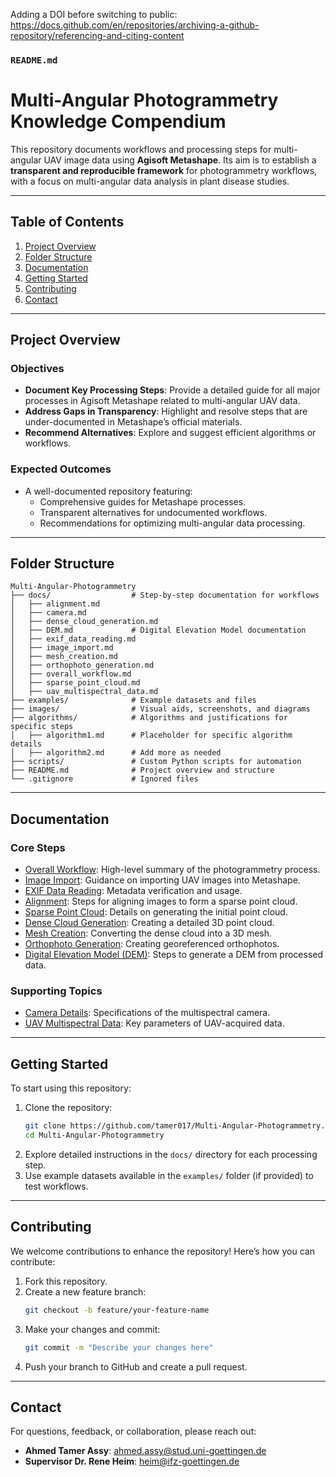Adding a DOI before switching to public: https://docs.github.com/en/repositories/archiving-a-github-repository/referencing-and-citing-content

### `README.md`  
# Multi-Angular Photogrammetry Knowledge Compendium  

This repository documents workflows and processing steps for multi-angular UAV image data using **Agisoft Metashape**. Its aim is to establish a **transparent and reproducible framework** for photogrammetry workflows, with a focus on multi-angular data analysis in plant disease studies.  

---

## Table of Contents  
1. [Project Overview](#project-overview)  
2. [Folder Structure](#folder-structure)  
3. [Documentation](#documentation)  
4. [Getting Started](#getting-started)  
5. [Contributing](#contributing)  
6. [Contact](#contact)  

---

## Project Overview  

### Objectives  
- **Document Key Processing Steps**: Provide a detailed guide for all major processes in Agisoft Metashape related to multi-angular UAV data.  
- **Address Gaps in Transparency**: Highlight and resolve steps that are under-documented in Metashape’s official materials.  
- **Recommend Alternatives**: Explore and suggest efficient algorithms or workflows.  

### Expected Outcomes  
- A well-documented repository featuring:  
  - Comprehensive guides for Metashape processes.  
  - Transparent alternatives for undocumented workflows.  
  - Recommendations for optimizing multi-angular data processing.  

---

## Folder Structure  

```plaintext  
Multi-Angular-Photogrammetry  
├── docs/                  # Step-by-step documentation for workflows  
│   ├── alignment.md  
│   ├── camera.md  
│   ├── dense_cloud_generation.md  
│   ├── DEM.md             # Digital Elevation Model documentation  
│   ├── exif_data_reading.md  
│   ├── image_import.md  
│   ├── mesh_creation.md  
│   ├── orthophoto_generation.md  
│   ├── overall_workflow.md  
│   ├── sparse_point_cloud.md  
│   ├── uav_multispectral_data.md  
├── examples/              # Example datasets and files  
├── images/                # Visual aids, screenshots, and diagrams  
├── algorithms/            # Algorithms and justifications for specific steps  
│   ├── algorithm1.md      # Placeholder for specific algorithm details  
│   ├── algorithm2.md      # Add more as needed  
├── scripts/               # Custom Python scripts for automation  
├── README.md              # Project overview and structure  
└── .gitignore             # Ignored files  
```  

---

## Documentation  

### Core Steps  
- [Overall Workflow](docs/overall_workflow.md): High-level summary of the photogrammetry process.  
- [Image Import](docs/image_import.md): Guidance on importing UAV images into Metashape.  
- [EXIF Data Reading](docs/exif_data_reading.md): Metadata verification and usage.  
- [Alignment](docs/alignment.md): Steps for aligning images to form a sparse point cloud.  
- [Sparse Point Cloud](docs/sparse_point_cloud.md): Details on generating the initial point cloud.  
- [Dense Cloud Generation](docs/dense_cloud_generation.md): Creating a detailed 3D point cloud.  
- [Mesh Creation](docs/mesh_creation.md): Converting the dense cloud into a 3D mesh.  
- [Orthophoto Generation](docs/orthophoto_generation.md): Creating georeferenced orthophotos.  
- [Digital Elevation Model (DEM)](docs/DEM.md): Steps to generate a DEM from processed data.  

### Supporting Topics  
- [Camera Details](docs/camera.md): Specifications of the multispectral camera.  
- [UAV Multispectral Data](docs/uav_multispectral_data.md): Key parameters of UAV-acquired data.  

---

## Getting Started  

To start using this repository:  

1. Clone the repository:  
   ```bash  
   git clone https://github.com/tamer017/Multi-Angular-Photogrammetry.git  
   cd Multi-Angular-Photogrammetry  
   ```  
2. Explore detailed instructions in the `docs/` directory for each processing step.  
3. Use example datasets available in the `examples/` folder (if provided) to test workflows.  

---

## Contributing  

We welcome contributions to enhance the repository! Here’s how you can contribute:  

1. Fork this repository.  
2. Create a new feature branch:  
   ```bash  
   git checkout -b feature/your-feature-name  
   ```  
3. Make your changes and commit:  
   ```bash  
   git commit -m "Describe your changes here"  
   ```  
4. Push your branch to GitHub and create a pull request.  

---


## Contact  

For questions, feedback, or collaboration, please reach out:  
- **Ahmed Tamer Assy**: [ahmed.assy@stud.uni-goettingen.de](mailto:ahmed.assy@stud.uni-goettingen.de)  
- **Supervisor Dr. Rene Heim**: [heim@ifz-goettingen.de](mailto:heim@ifz-goettingen.de)  


























